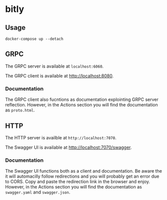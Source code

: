 # bitly

## Usage
```
docker-compose up --detach
```

## GRPC

The GRPC server is available at `localhost:6060`.

The GRPC client is available at [http://localhost:8080](http://localhost:8080).

### Documentation
The GRPC client also fucntions as documentation explointing GRPC server reflection. However, in the Actions section you will find the documentation as `proto.html`.

## HTTP
The HTTP server is availble at `http://localhost:7070`.

The Swagger UI is available at [http://localhost:7070/swagger](http://localhost:7070/swagger).

### Documentation
The Swagger UI functions both as a client and documentation. Be aware the it will automacilly follow redirections and you will probably get an error due to CORS.
Copy and paste the redirection link in the browser and enjoy.
However, in the Actions section you will find the documentation as `swagger.yaml` and `swagger.json`.